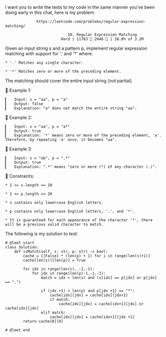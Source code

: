 I want you to write the tests to my code in the same manner you've been doing early in this chat, here is my problem:

                  https://leetcode.com/problems/regular-expression-matching/
                                               
                                10. Regular Expression Matching
                             Hard | 11783  2046  | 28.0% of 3.2M



Given an input string s and a pattern p, implement regular expression matching with support for '.' and '*' where:

	* '.' Matches any single character.
	
	* '*' Matches zero or more of the preceding element.

The matching should cover the entire input string (not partial).



󰛨 Example 1:

	▎	Input: s = "aa", p = "a"
	▎	Output: false
	▎	Explanation: "a" does not match the entire string "aa".

󰛨 Example 2:

	▎	Input: s = "aa", p = "a*"
	▎	Output: true
	▎	Explanation: '*' means zero or more of the preceding element, 'a'. Therefore, by repeating 'a' once, it becomes "aa".

󰛨 Example 3:

	▎	Input: s = "ab", p = ".*"
	▎	Output: true
	▎	Explanation: ".*" means "zero or more (*) of any character (.)".



 Constraints:

	* 1 <= s.length <= 20
	
	* 1 <= p.length <= 20
	
	* s contains only lowercase English letters.
	
	* p contains only lowercase English letters, '.', and '*'.
	
	* It is guaranteed for each appearance of the character '*', there will be a previous valid character to match.



The following is my solution to test:
```
# @leet start
class Solution:
    def isMatch(self, s: str, p: str) -> bool:
        cache = [[False] * (len(p) + 1) for i in range(len(s)+1)]
        cache[len(s)][len(p)] = True

        for idx in range(len(s), -1,-1):
            for jdx in range(len(p)-1,-1,-1):
                match = idx < len(s) and (s[idx] == p[jdx] or p[jdx] == ".")

                if (jdx +1) < len(p) and p[jdx +1] == "*":
                    cache[idx][jdx] = cache[idx][jdx+2]
                    if match:
                        cache[idx][jdx] = cache[idx+1][jdx] or cache[idx][jdx]
                elif match:
                    cache[idx][jdx] = cache[idx+1][jdx +1]
        return cache[0][0]
        
# @leet end
```
